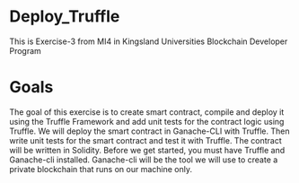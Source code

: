 # Deploy_Truffle
This is Exercise-3 from MI4 in Kingsland Universities Blockchain Developer Program
# Goals
The goal of this exercise is to create smart contract, compile and deploy it using the Truffle Framework and add unit
tests for the contract logic using Truffle. We will deploy the smart contract in Ganache-CLI with Truffle. Then write
unit tests for the smart contract and test it with Truffle. The contract will be written in Solidity. Before we get
started, you must have Truffle and Ganache-cli installed. Ganache-cli will be the tool we will use to create a private
blockchain that runs on our machine only.
